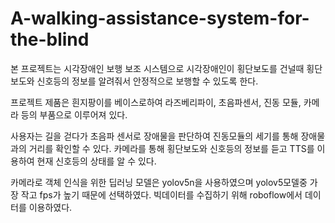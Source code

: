# A-walking-assistance-system-for-the-blind

본 프로젝트는 시각장애인 보행 보조 시스템으로 시각장애인이 횡단보도를 건널때 횡단보도와 신호등의 정보를 알려줘서 안정적으로 보행할 수 있도록 한다. 

프로젝트 제품은 흰지팡이를 베이스로하여 라즈베리파이, 초음파센서, 진동 모듈, 카메라 등의 부품으로 이루어져 있다.

사용자는 길을 걷다가 초음파 센서로 장애물을 판단하여 진동모듈의 세기를 통해 장애물과의 거리를 확인할 수 있다.
카메라를 통해 횡단보도와 신호등의 정보를 듣고 TTS를 이용하여 현재 신호등의 상태를 알 수 있다.

카메라로 객체 인식을 위한 딥러닝 모델은 yolov5n을 사용하였으며 yolov5모델중 가장 작고 fps가 높기 때문에 선택하였다.
빅데이터를 수집하기 위해 roboflow에서 데이터를 이용하였다.

